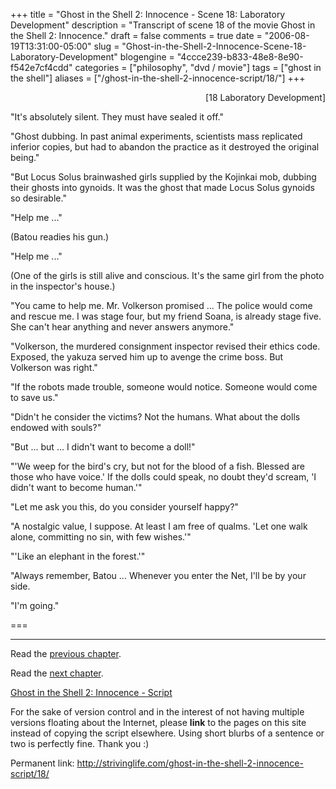 +++
title = "Ghost in the Shell 2: Innocence - Scene 18: Laboratory Development"
description = "Transcript of scene 18 of the movie Ghost in the Shell 2: Innocence."
draft = false
comments = true
date = "2006-08-19T13:31:00-05:00"
slug = "Ghost-in-the-Shell-2-Innocence-Scene-18-Laboratory-Development"
blogengine = "4ccce239-b833-48e8-8e90-f542e7cf4cdd"
categories = ["philosophy", "dvd / movie"]
tags = ["ghost in the shell"]
aliases = ["/ghost-in-the-shell-2-innocence-script/18/"]
+++

<p style="text-align: right">
[18 Laboratory Development]
</p>
<p>
&quot;It&#39;s absolutely silent. They must have sealed it off.&quot;
</p>
<!--more-->
<p>
&quot;Ghost dubbing. In past animal experiments, scientists mass replicated inferior copies, but had to abandon the practice as it destroyed the original being.&quot;
</p>
<p>
&quot;But Locus Solus brainwashed girls supplied by the Kojinkai mob, dubbing their ghosts into gynoids. It was the ghost that made Locus Solus gynoids so desirable.&quot;<!--adsense-->
</p>
<p>
&quot;Help me ...&quot;
</p>
<p>
(Batou readies his gun.)
</p>
<p>
&quot;Help me ...&quot;
</p>
<p>
(One of the girls is still alive and conscious.  It&#39;s the same girl from the photo in the inspector&#39;s house.)
</p>
<p>
&quot;You came to help me. Mr. Volkerson promised ... The police would come and rescue me. I was stage four, but my friend Soana, is already stage five. She can&#39;t hear anything and never answers anymore.&quot;
</p>
<p>
&quot;Volkerson, the murdered consignment inspector revised their ethics code. Exposed, the yakuza served him up to avenge the crime boss. But Volkerson was right.&quot;
</p>
<p>
&quot;If the robots made trouble, someone would notice. Someone would come to save us.&quot;
</p>
<p>
&quot;Didn&#39;t he consider the victims? Not the humans. What about the dolls endowed with souls?&quot;
</p>
<p>
&quot;But ... but ... I didn&#39;t want to become a doll!&quot;
</p>
<p>
&quot;&#39;We weep for the bird&#39;s cry, but not for the blood of a fish. Blessed are those who have voice.&#39; If the dolls could speak,  no doubt they&#39;d scream, &#39;I didn&#39;t want to become human.&#39;&quot;
</p>
<p>
&quot;Let me ask you this, do you consider yourself happy?&quot;
</p>
<p>
&quot;A nostalgic value, I suppose. At least I am free of qualms. &#39;Let one walk alone, committing no sin, with few wishes.&#39;&quot;
</p>
<p>
&quot;&#39;Like an elephant in the forest.&#39;&quot;
</p>
<p>
&quot;Always remember, Batou ... Whenever you enter the Net, I&#39;ll be by your side.
</p>
<p>
&quot;I&#39;m going.&quot;
</p>
<p>
===
</p>
<hr />
<p>
Read the <a href="http://strivinglife.com/ghost-in-the-shell-2-innocence-script/17/">previous chapter</a>.
</p>
<p>
Read the <a href="http://strivinglife.com/ghost-in-the-shell-2-innocence-script/19/">next chapter</a>.
</p>
<p>
<a href="http://strivinglife.com/ghost-in-the-shell-2-innocence-script/">Ghost in the Shell 2: Innocence - Script</a>
</p>
<div class="tip">
<p>
For the sake of version control and in the interest of not having multiple versions floating about the Internet, please <strong>link</strong> to the pages on this site instead of copying the script elsewhere. Using short blurbs of a sentence or two is perfectly fine.  Thank you :)
</p>
<p>
Permanent link: <a href="http://strivinglife.com/ghost-in-the-shell-2-innocence-script/18/">http://strivinglife.com/ghost-in-the-shell-2-innocence-script/18/</a>
</p>
</div>

